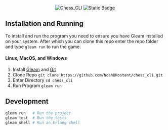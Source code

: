<p align="center">
    <picture>
        <source media="(prefers-color-scheme: dark)" srcset="https://github.com/NoahBRostant/chess_cli/blob/dev/img/chess_cli_logo_white.png?raw=true">
        <source media="(prefers-color-scheme: light)" srcset="https://github.com/NoahBRostant/chess_cli/blob/dev/img/chess_cli_logo_black.png?raw=true">
        <img alt="Chess_CLI">
    </picture>
    <img alt="Static Badge" src="https://img.shields.io/badge/Gleam-%23ffaff3">

</p>



## Installation and Running
To install and run the program you need to ensure you have Gleam installed on your system. After which you can clone this repo enter the repo folder and type `gleam run` to run the game.

#### Linux, MacOS, and Windows
1. Install [Gleam](https://gleam.run/getting-started/installing/) and [Git](https://git-scm.com/downloads)
2. Clone Repo `git clone https://github.com/NoahBRostant/chess_cli.git`
3. Enter Directory `cd chess_cli`
4. Run Program `gleam run`

## Development

```sh
gleam run   # Run the project
gleam test  # Run the tests
gleam shell # Run an Erlang shell
```
